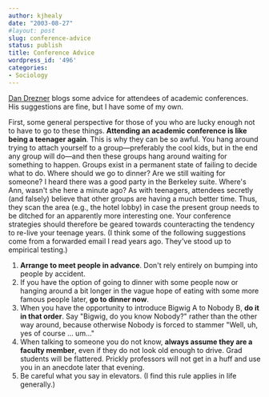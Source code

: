 ```yaml
---
author: kjhealy
date: "2003-08-27"
#layout: post
slug: conference-advice
status: publish
title: Conference Advice
wordpress_id: '496'
categories:
- Sociology
---
```


[Dan Drezner](http://www.danieldrezner.com/archives/000681.html) blogs some advice for attendees of academic conferences. His suggestions are fine, but I have some of my own.

First, some general perspective for those of you who are lucky enough not to have to go to these things. **Attending an academic conference is like being a teenager again**. This is why they can be so awful. You hang around trying to attach yourself to a group—preferably the cool kids, but in the end any group will do—and then these groups hang around waiting for something to happen. Groups exist in a permanent state of failing to decide what to do. Where should we go to dinner? Are we still waiting for someone? I heard there was a good party in the Berkeley suite. Where's Ann, wasn't she here a minute ago? As with teenagers, attendees secretly (and falsely) believe that other groups are having a much better time. Thus, they scan the area (e.g., the hotel lobby) in case the present group needs to be ditched for an apparently more interesting one. Your conference strategies should therefore be geared towards counteracting the tendency to re-live your teenage years. (I think some of the following suggestions come from a forwarded email I read years ago. They've stood up to empirical testing.)

1.  **Arrange to meet people in advance**. Don't rely entirely on bumping into people by accident.
2.  If you have the option of going to dinner with some people now or hanging around a bit longer in the vague hope of eating with some more famous people later, **go to dinner now**.
3.  When you have the opportunity to introduce Bigwig A to Nobody B, **do it in that order**. Say "Bigwig, do you know Nobody?" rather than the other way around, because otherwise Nobody is forced to stammer "Well, uh, yes of course … um…"
4.  When talking to someone you do not know, **always assume they are a faculty member**, even if they do not look old enough to drive. Grad students will be flattered. Prickly professors will not get in a huff and use you in an anecdote later that evening.
5.  Be careful what you say in elevators. (I find this rule applies in life generally.)

